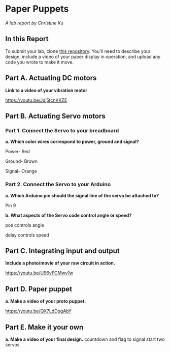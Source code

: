 # Paper Puppets

*A lab report by Christine Ku*

## In this Report

To submit your lab, clone [this repository](https://github.com/FAR-Lab/IDD-Fa18-Lab4). You'll need to describe your design, include a video of your paper display in operation, and upload any code you wrote to make it move.

## Part A. Actuating DC motors

**Link to a video of your vibration motor**

https://youtu.be/Jdj5tcnKKZE

## Part B. Actuating Servo motors

### Part 1. Connect the Servo to your breadboard

**a. Which color wires correspond to power, ground and signal?**

Power- Red

Ground- Brown

Signal- Orange

### Part 2. Connect the Servo to your Arduino

**a. Which Arduino pin should the signal line of the servo be attached to?**

Pin 9

**b. What aspects of the Servo code control angle or speed?**

pos controls angle

delay controls speed

## Part C. Integrating input and output

**Include a photo/movie of your raw circuit in action.**

https://youtu.be/U96vFCMwv1w

## Part D. Paper puppet

**a. Make a video of your proto puppet.**

https://youtu.be/QX7LdDpgAbY

## Part E. Make it your own

**a. Make a video of your final design.**
 countdown and flag to signal start two servos
